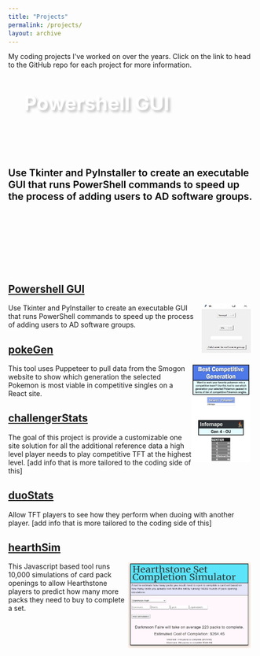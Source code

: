 ```yaml
---
title: "Projects"
permalink: /projects/
layout: archive
---
```


My coding projects I've worked on over the years. Click on the link to head to the GitHub repo for each project for more information.

<!-- rect: Rectangle -->
<div class="shape rect rectangle-43ad94c82719">
</div>
<!-- rect: Rectangle -->
<div class="shape rect rectangle-43adaadd3cee">
</div>
<!-- text: Powershell GUI -->
<div class="shape text powershell-43addf18c22a">
  <svg width="414" xmlns="http://www.w3.org/2000/svg" height="134" id="screenshot-083ac50c-7139-80c0-8005-43addf18c22a" viewBox="445 218 414 134" style="-webkit-print-color-adjust::exact" xmlns:xlink="http://www.w3.org/1999/xlink" fill="none" version="1.1">
    <style></style>
    <g id="shape-083ac50c-7139-80c0-8005-43addf18c22a">
      <defs>
        <filter id="filter-render-10" x="-0.08282208588957055" y="-0.5869565217391305" width="1.2024539877300613" height="2.4347826086956523" filterUnits="objectBoundingBox" color-interpolation-filters="sRGB">
          <feFlood flood-opacity="0" result="BackgroundImageFix"></feFlood>
          <feColorMatrix in="SourceAlpha" type="matrix" values="0 0 0 0 0 0 0 0 0 0 0 0 0 0 0 0 0 0 127 0"></feColorMatrix>
          <feOffset dx="4" dy="4"></feOffset>
          <feGaussianBlur stdDeviation="2"></feGaussianBlur>
          <feColorMatrix type="matrix" values="0 0 0 0 0 0 0 0 0 0 0 0 0 0 0 0 0 0 0.2 0"></feColorMatrix>
          <feBlend mode="normal" in2="BackgroundImageFix" result="filter_083ac50c-7139-80c0-8005-43adf690841a"></feBlend>
          <feBlend mode="normal" in="SourceGraphic" in2="filter_083ac50c-7139-80c0-8005-43adf690841a" result="shape"></feBlend>
        </filter>
        <filter id="filter-shadow-render-10" x="-0.08282208588957055" y="-0.5869565217391305" width="1.2024539877300613" height="2.4347826086956523" filterUnits="objectBoundingBox" color-interpolation-filters="sRGB">
          <feFlood flood-opacity="0" result="BackgroundImageFix"></feFlood>
          <feColorMatrix in="SourceAlpha" type="matrix" values="0 0 0 0 0 0 0 0 0 0 0 0 0 0 0 0 0 0 127 0"></feColorMatrix>
          <feOffset dx="4" dy="4"></feOffset>
          <feGaussianBlur stdDeviation="2"></feGaussianBlur>
          <feColorMatrix type="matrix" values="0 0 0 0 0 0 0 0 0 0 0 0 0 0 0 0 0 0 0.2 0"></feColorMatrix>
          <feBlend mode="normal" in2="BackgroundImageFix" result="filter_083ac50c-7139-80c0-8005-43adf690841a"></feBlend>
          <feBlend mode="normal" in="SourceGraphic" in2="filter_083ac50c-7139-80c0-8005-43adf690841a" result="shape"></feBlend>
        </filter>
      </defs>
      <g transform="matrix(1.000000, 0.000000, 0.000000, 1.000000, 0.000000, 0.000000)" class="text-container" x="477" y="250" width="326" height="46" filter="url(#filter-render-10)" rx="0" ry="0">
        <defs>
          <pattern patternUnits="userSpaceOnUse" x="477" y="250" width="295.96875" height="49" id="fill-0-render-10-0">
            <g>
              <rect width="295.96875" height="49" style="fill:#ffffff;fill-opacity:1"></rect>
            </g>
          </pattern>
        </defs>
        <g class="fills" id="fills-083ac50c-7139-80c0-8005-43addf18c22a"><text x="477" y="298" dominant-baseline="ideographic" textLength="295.96875" lengthAdjust="spacingAndGlyphs" style="text-transform:none;font-family:Inter;letter-spacing:normal;font-style:normal;font-weight:700;white-space:pre;font-size:40px;text-decoration:none solid rgb(255, 255, 255);direction:ltr;fill:#ffffff;fill-opacity:1">Powershell GUI</text></g>
      </g>
    </g>
  </svg>
</div>
<!-- rect: Python-logo-notext.svg -->
<div class="shape rect pythonlog-43ae1bd66f7e">
</div>
<!-- rect: powershellExample -->
<div class="shape rect powershell-43ae324ac3a5">
</div>
<!-- text: Use Tkinter and PyInstaller to create an executable GUI that runs PowerShell commands to speed up the process of adding users to AD software groups.
 -->
<div class="shape text use-tkinte-43ae426adc05">
  <div class="text-node-html" id="html-text-node-083ac50c-7139-80c0-8005-43ae426adc05" data-x="614" data-y="316">
    <div class="root rich-text root-0" style="display:flex;white-space:break-spaces;align-items:flex-start" xmlns="http://www.w3.org/1999/xhtml">
      <div class="paragraph-set root-0-paragraph-set-0">
        <p class="paragraph root-0-paragraph-set-0-paragraph-0" dir="ltr"><span class="text-node root-0-paragraph-set-0-paragraph-0-text-0" style="color:rgba(0, 0, 0, 1);text-transform:unset;line-break:auto;overflow-wrap:initial;white-space:break-spaces;font-size:20px;text-rendering:geometricPrecision;caret-color:rgba(0, 0, 0, 1);text-decoration:none;--font-id:gfont-inter;--fills:[[&quot;^ &quot;,&quot;~:fill-color&quot;,&quot;#000000&quot;,&quot;~:fill-opacity&quot;,1]];letter-spacing:0px;font-family:&quot;Inter&quot;;font-style:normal;font-weight:600">Use Tkinter and PyInstaller to create an executable GUI that runs PowerShell commands to speed up the process of adding users to AD software groups.</span></p>
        <p class="paragraph root-0-paragraph-set-0-paragraph-1" dir="ltr"><span class="text-node root-0-paragraph-set-0-paragraph-1-text-0" style="color:rgba(0, 0, 0, 1);text-transform:unset;line-break:auto;overflow-wrap:initial;white-space:break-spaces;font-size:20px;text-rendering:geometricPrecision;caret-color:rgba(0, 0, 0, 1);text-decoration:none;--font-id:gfont-inter;--fills:[[&quot;^ &quot;,&quot;~:fill-color&quot;,&quot;#000000&quot;,&quot;~:fill-opacity&quot;,1]];letter-spacing:0px;font-family:&quot;Inter&quot;;font-style:normal;font-weight:600"> </span></p>
      </div>
    </div>
  </div>
</div>

## [Powershell GUI](https://github.com/scottdavidschroederjr/powershellGUI)
<img src="/files/images/powershellExample.jpg" alt="GUI Example" width="100" height="100" style="float: right; margin-right: 10px;">
Use Tkinter and PyInstaller to create an executable GUI that runs PowerShell commands to speed up the process of adding users to AD software groups.

## [pokeGen](https://github.com/scottdavidschroederjr/pokeGen)
<img src="/files/images/pokeGenExample.jpg" alt="pokeGen Example" width="121" height="199" style="float: right; margin-right: 10px;">
This tool uses Puppeteer to pull data from the Smogon website to show which generation the selected Pokemon is most viable in competitive singles on a React site.

## [challengerStats](https://github.com/scottdavidschroederjr/challengerStats)
The goal of this project is provide a customizable one site solution for all the additional reference data a high level player needs to play competitive TFT at the highest level. [add info that is more tailored to the coding side of this]

## [duoStats](https://github.com/scottdavidschroederjr/duoStats)
Allow TFT players to see how they perform when duoing with another player. [add info that is more tailored to the coding side of this]

## [hearthSim](https://github.com/scottdavidschroederjr/hearthSim)
<img src="/files/images/hearthsimSite.jpg" alt="pokeGen Example" width="250" height="175" style="float: right; margin-right: 10px;">
This Javascript based tool runs 10,000 simulations of card pack openings to allow Hearthstone players to predict how many more packs they need to buy to complete a set.

